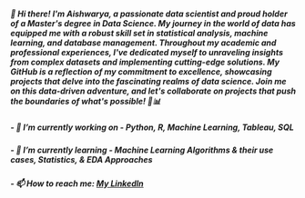 ##### 👋 Hi there! I'm Aishwarya, a passionate data scientist and proud holder of a Master's degree in Data Science. My journey in the world of data has equipped me with a robust skill set in statistical analysis, machine learning, and database management. Throughout my academic and professional experiences, I've dedicated myself to unraveling insights from complex datasets and implementing cutting-edge solutions. My GitHub is a reflection of my commitment to excellence, showcasing projects that delve into the fascinating realms of data science. Join me on this data-driven adventure, and let's collaborate on projects that push the boundaries of what's possible! 🚀📊

##### - 🔭 I’m currently working on - Python, R, Machine Learning, Tableau, SQL
##### - 🌱 I’m currently learning - Machine Learning Algorithms & their use cases, Statistics, & EDA Approaches
##### - 📫 How to reach me: [My Linkedln](https://www.linkedin.com/in/aishwarya-saibewar-b31529103/)

